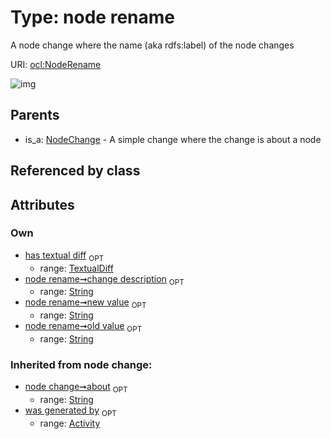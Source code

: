 
# Type: node rename


A node change where the name (aka rdfs:label) of the node changes

URI: [ocl:NodeRename](http://w3id.org/oclNodeRename)


![img](http://yuml.me/diagram/nofunky;dir:TB/class/[TextualDiff],[TextualDiff]<has%20textual%20diff%200..1-++[NodeRename&#124;old_value:string%20%3F;new_value:string%20%3F;change_description:string%20%3F;about(i):string%20%3F],[NodeChange]^-[NodeRename],[NodeChange],[Activity])

## Parents

 *  is_a: [NodeChange](NodeChange.md) - A simple change where the change is about a node

## Referenced by class


## Attributes


### Own

 * [has textual diff](has_textual_diff.md)  <sub>OPT</sub>
    * range: [TextualDiff](TextualDiff.md)
 * [node rename➞change description](node_rename_change_description.md)  <sub>OPT</sub>
    * range: [String](types/String.md)
 * [node rename➞new value](node_rename_new_value.md)  <sub>OPT</sub>
    * range: [String](types/String.md)
 * [node rename➞old value](node_rename_old_value.md)  <sub>OPT</sub>
    * range: [String](types/String.md)

### Inherited from node change:

 * [node change➞about](node_change_about.md)  <sub>OPT</sub>
    * range: [String](types/String.md)
 * [was generated by](was_generated_by.md)  <sub>OPT</sub>
    * range: [Activity](Activity.md)
